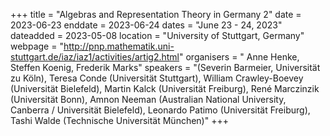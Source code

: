 +++
title = "Algebras and Representation Theory in Germany 2"
date = 2023-06-23
enddate = 2023-06-24
dates = "June 23 - 24, 2023"
dateadded = 2023-05-08
location = "University of Stuttgart, Germany"
webpage = "http://pnp.mathematik.uni-stuttgart.de/iaz/iaz1/activities/artig2.html"
organisers = " Anne Henke, Steffen Koenig, Frederik Marks"
speakers = "(Severin Barmeier, Universität zu Köln), Teresa Conde (Universität Stuttgart), William Crawley-Boevey (Universität Bielefeld), Martin Kalck (Universität Freiburg), René Marczinzik (Universität Bonn), Amnon Neeman (Australian National University, Canberra / Universität Bielefeld), Leonardo Patimo (Universität Freiburg), Tashi Walde (Technische Universität München)"
+++
